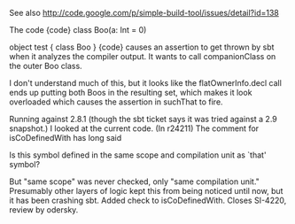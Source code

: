 See also http://code.google.com/p/simple-build-tool/issues/detail?id=138

The code
{code}
class Boo(a: Int = 0)

object test {
	class Boo
}
{code}
causes an assertion to get thrown by sbt when it analyzes the compiler output. It wants to call companionClass on the outer Boo class.

I don't understand much of this, but  it looks like the flatOwnerInfo.decl call ends up putting both Boos in the resulting set, which makes it look overloaded which causes the assertion in suchThat to fire.

Running against 2.8.1 (though the sbt ticket says it was tried against a 2.9 snapshot.) I looked at the current code.
(In r24211) The comment for isCoDefinedWith has long said

  Is this symbol defined in the same scope
  and compilation unit as `that' symbol?

But "same scope" was never checked, only "same compilation unit."
Presumably other layers of logic kept this from being noticed until
now, but it has been crashing sbt.  Added check to isCoDefinedWith.
Closes SI-4220, review by odersky.
